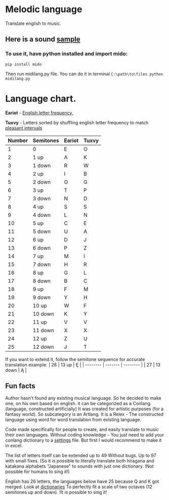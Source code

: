 # Melodic language
Translate english to music.

## Here is a sound [sample](https://soundcloud.com/overdance/melodic-language-sample)

### To use it, have python installed and import mido:

```
pip install mido
```

Then run midilang.py file. You can do it in terminal `C:\path\to\files python midilang.py`

# Language chart.

__Eariot__ - [English letter frequency.](https://www3.nd.edu/~busiforc/handouts/cryptography/letterfrequencies.html)

__Tuxvy__ - Letters sorted by shuffling english letter frequency to match [pleasant intervals](https://www.reddit.com/r/musictheory/comments/p9lrbh/i_rank_all_intervals_from_most_to_least_consonant/)

| Number | Semitones | Eariot | Tuxvy |
| -------- | ------- | -------- | ------- |
| 1 | 0 | E | O |
| 2 | 1 up | A | K |
| 3 | 1 down | R | W |
| 4 | 2 up | I | B |
| 5 | 2 down | O | G |
| 6 | 3 up | T | P |
| 7 | 3 down | N | D |
| 8 | 4 up | S | S |
| 9 | 4 down | L | N |
| 10 | 5 up | C | E |
| 11 | 5 down | U | A |
| 12 | 6 up | D | J |
| 13 | 6 down | P | Z |
| 14 | 7 up | M | I |
| 15 | 7 down | H | R |
| 16 | 8 up | G | L |
| 17 | 8 down | B | C |
| 18 | 9 up | F | M |
| 19 | 9 down | Y | H |
| 20 | 10 up | W | F |
| 21 | 10 down | K | Y |
| 22 | 11 up | V | V |
| 23 | 11 down | X | X |
| 24 | 12 up | Z | U |
| 25 | 12 down | J | T |

If you want to extend it, follow the semitone sequence for accurate translation 
example:
| 26 | 13 up | Ę | 
| -------- | ------- | -------- |
| 27 | 13 down | Ą |


## Fun facts
Author hasn't found any existing musical language. So he decided to make one, on his own based on english.
it can be categorized as a Conlang. (language, constructed artificially)
It was created for artistic purposes (for a fantasy world). So subcategory is an Artlang.
It is a Relex -  The constructed language using word for word translation from existing language.

Code made specifically for people to create, and easily translate to music their own languages. Without coding knowledge - You just need to add your conlang dictionary to a [settings](settings.py) file. But first I would recommend to make it in excel.

The list of letters itself can be extended up to 49 Without bugs. Up to 97 with small fixes. 
(So it is possible to literally translate both hiragana and katakana alphabets "Japanese" to sounds with just one dictionary. !Not possible for humans to sing it!)

English has 26 letters, the languages below have 25 because Q and K got merged. Look at [dictionaries](settings.py) To perfectly fit a scale of two octaves (12 semitones up and down). !It is possible to sing it!


